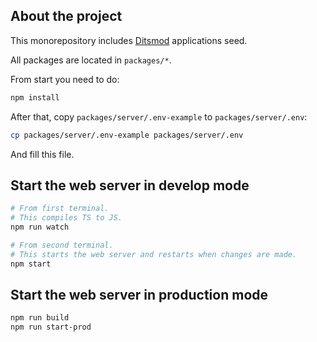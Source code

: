 ## About the project

This monorepository includes [Ditsmod](https://ditsmod.github.io/en/) applications seed.

All packages are located in `packages/*`.

From start you need to do:

```bash
npm install
```

After that, copy `packages/server/.env-example` to `packages/server/.env`:

```bash
cp packages/server/.env-example packages/server/.env
```

And fill this file.

## Start the web server in develop mode

```bash
# From first terminal.
# This compiles TS to JS.
npm run watch

# From second terminal.
# This starts the web server and restarts when changes are made.
npm start
```

## Start the web server in production mode

```bash
npm run build
npm run start-prod
```
